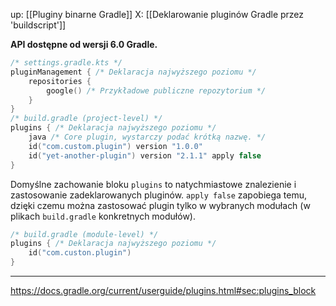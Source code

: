 up: [[Pluginy binarne Gradle]]
X: [[Deklarowanie pluginów Gradle przez 'buildscript']]

**API dostępne od wersji 6.0 Gradle.**

```kotlin 
/* settings.gradle.kts */
pluginManagement { /* Deklaracja najwyższego poziomu */
    repositories {
        google() /* Przykładowe publiczne repozytorium */
    }
}
/* build.gradle (project-level) */
plugins { /* Deklaracja najwyższego poziomu */
	java /* Core plugin, wystarczy podać krótką nazwę. */
	id("com.custom.plugin") version "1.0.0" 
	id("yet-another-plugin") version "2.1.1" apply false
}
```

Domyślne zachowanie bloku `plugins` to natychmiastowe znalezienie i zastosowanie zadeklarowanych pluginów. `apply false` zapobiega temu, dzięki czemu można zastosować plugin tylko w wybranych modułach (w plikach `build.gradle` konkretnych modułów).

```kotlin 
/* build.gradle (module-level) */
plugins { /* Deklaracja najwyższego poziomu */
	id("com.custon.plugin")
}
```

---
https://docs.gradle.org/current/userguide/plugins.html#sec:plugins_block